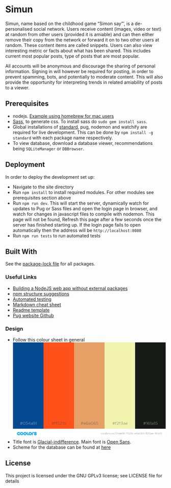 # Simun

Simun, name based on the childhood game “Simon say”’, is a de-personalised social network. Users receive content (images, video or text) at random from other users (provided it is amiable) and can then either remove their copy from the network or forward it on to two other users at random. These content items are called snippets. Users can also view interesting metric or facts about what has been shared. This includes current most popular posts, type of posts that are most popular.

All accounts will be anonymous and discourage the sharing of personal information. Signing in will however be required for posting, in order to prevent spamming, bots, and potentially to moderate content. This will also provide the opportunity for interpreting trends in related amiability of posts to a viewer.

## Prerequisites

- nodejs. [Example using homebrew for mac users](https://www.dyclassroom.com/howto-mac/how-to-install-nodejs-and-npm-on-mac-using-homebrew)
- [Sass](https://sass-lang.com/), to generate css. To install sass do `sudo gem install sass`.
- Global installations of [standard](https://www.npmjs.com/package/standard), pug, nodemon and watchify are required for live development. This can be done by `npm install -g standard` with each package name respectively.
- To view database, download a database viewer, recommendations being `SQLiteManager` or `DBBrowser`.

## Deployment

In order to deploy the development set up:

- Navigate to the site directory
- Run `npm install` to install required modules. For other modules see prerequisites section above
- Run `npm run dev`. This will start the server, dynamically watch for updates to Pug or Sass files and open the login page in browser, and watch for changes in javascript files to compile with nodemon. This page will not be found, Refresh this page after a few seconds once the server has finished starting up. If the login page fails to open automatically then the address will be `http://localhost:8080`
- Run `npm run tests` to run automated tests

## Built With

See the [package-lock file](package-lock.json) for all packages.

### Useful Links

- [Building a NodeJS web app without external packages](https://medium.freecodecamp.org/a-no-frills-guide-to-node-js-how-to-create-a-node-js-web-app-without-external-packages-a7b480b966d2)
- [npm structure suggestions](https://blog.risingstack.com/node-hero-node-js-project-structure-tutorial/)
- [Automated testing](https://hackernoon.com/a-crash-course-on-testing-with-node-js-6c7428d3da02)
- [Markdown cheat sheet](https://github.com/adam-p/markdown-here/wiki/Markdown-Cheatsheet)
- [Readme template](https://gist.github.com/PurpleBooth/109311bb0361f32d87a2)
- [Pug website Github](https://github.com/pugjs/pug-www)

### Design

- Follow this colour sheet in general
  ![colour sheet](design/colour_scheme.png)
- Title font is [Glacial-indifference](http://scripts.sil.org/). Main font is [Open Sans](https://fonts.google.com/specimen/Open+Sans).
- Scheme for the database can be found at [here](docs/database-structure.png)

## License

This project is licensed under the GNU GPLv3 license; see LICENSE file for details
